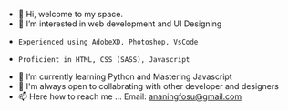 - 👋 Hi, welcome to my space. 
- 👀 I’m interested in web development and UI Designing
-     Experienced using AdobeXD, Photoshop, VsCode
-     Proficient in HTML, CSS (SASS), Javascript
- 🌱 I’m currently learning Python and Mastering Javascript
- 💞️ I'm always open to collabrating with other developer and designers
- 📫 Here how to reach me ... Email: ananingfosu@gmail.com

